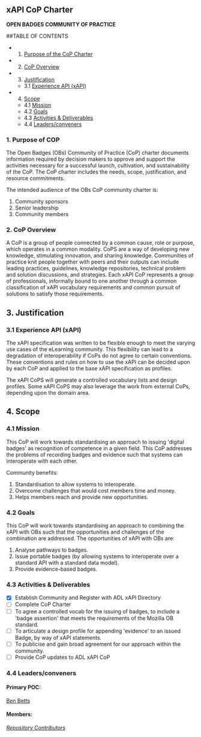 ## xAPI CoP Charter

**OPEN BADGES COMMUNITY OF PRACTICE**

##TABLE OF CONTENTS
*	1. 	[Purpose of the CoP Charter](#1-purpose-of-cop)  
*	2. 	[CoP Overview](#2-cop-overview)  
*	3. 	[Justification](#3-justification)  
    *	3.1 	[Experience API (xAPI)](#31-experience-api-xapi)  
*	4. 	[Scope](#4-scope)  
    *	4.1 	[Mission](#41-mission)   
    *	4.2 	[Goals](#42-goals)  
    *	4.3 	[Activities & Deliverables](#43-activities--deliverables)  
    *	4.4 	[Leaders/conveners](#44-leadersconveners)
   

### 1. Purpose of COP

The Open Badges (OBs) Community of Practice (CoP) charter documents information required by decision makers to approve and support the activities necessary for a successful launch, cultivation, and sustainability of the CoP. The CoP charter includes the needs, scope, justification, and resource commitments.

The intended audience of the OBs CoP community charter is:

1. Community sponsors
2. Senior leadership
3. Community members

### 2. CoP Overview

A CoP is a group of people connected by a common cause, role or purpose, which operates in a common modality. CoPS are a way of developing new knowledge, stimulating innovation, and sharing knowledge. Communities of practice knit people together with peers and their outputs can include leading practices, guidelines, knowledge repositories, technical problem and solution discussions, and strategies. Each xAPI CoP represents a group of professionals, informally bound to one another through a common classification of xAPI vocabulary requirements and common pursuit of solutions to satisfy those requirements. 

## 3. Justification

### 3.1 Experience API (xAPI)

The xAPI specification was written to be flexible enough to meet the varying use cases of the eLearning community. This flexibility can lead to a degradation of interoperability if CoPs do not agree to certain conventions. These conventions and rules on how to use the xAPI can be decided upon by each CoP and applied to the base xAPI specification as profiles.

The xAPI CoPS will generate a controlled vocabulary lists and design profiles. Some xAPI CoPS may also leverage the work from external CoPs, depending upon the domain area.

## 4. Scope

### 4.1 Mission

This CoP will work towards standardising an approach to issuing 'digital badges' as recognition of competence in a given field. This CoP addresses the problems of recording badges and evidence such that systems can interoperate with each other.

Community benefits:

1. Standardisation to allow systems to interoperate.
2. Overcome challenges that would cost members time and money.
3. Helps members reach and provide new opportunities.

### 4.2 Goals

This CoP will work towards standardising an approach to combining the xAPI with OBs such that the opportunities and challenges of the combination are addressed. The opportunities of xAPI with OBs are:

1. Analyse pathways to badges.
2. Issue portable badges (by allowing systems to interoperate over a standard API with a standard data model).
3. Provide evidence-based badges.

### 4.3 Activities & Deliverables

- [x] Establish Community and Register with ADL xAPI Directory
- [ ] Complete CoP Charter
- [ ] To agree a controlled vocab for the issuing of badges, to include a 'badge assertion' that meets the requirements of the Mozilla OB standard.
- [ ] To articulate a design profile for appending 'evidence' to an issued Badge, by way of xAPI statements.
- [ ] To publicise and gain broad agreement for our approach within the community.
- [ ] Provide CoP updates to ADL xAPI CoP

### 4.4 Leaders/conveners
#### Primary POC: 
[Ben Betts](mailto:ben@ht2.co.uk)

#### Members:
*[Repository Contributors](https://github.com/ht2/BadgesCoP/graphs/contributors)*
